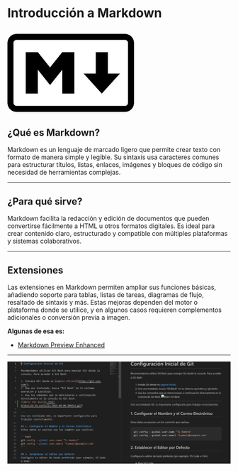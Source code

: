 # Introducción a Markdown

![Imagen de MarkDown](./img/MarkDown.png)
--
## ¿Qué es Markdown?
Markdown es un lenguaje de marcado ligero que permite crear texto con formato de manera simple y legible. Su sintaxis usa caracteres comunes para estructurar títulos, listas, enlaces, imágenes y bloques de código sin necesidad de herramientas complejas.

---
## ¿Para qué sirve?
Markdown facilita la redacción y edición de documentos que pueden convertirse fácilmente a HTML u otros formatos digitales. Es ideal para crear contenido claro, estructurado y compatible con múltiples plataformas y sistemas colaborativos.

---

## Extensiones

Las extensiones en Markdown permiten ampliar sus funciones básicas, añadiendo soporte para tablas, listas de tareas, diagramas de flujo, resaltado de sintaxis y más. Estas mejoras dependen del motor o plataforma donde se utilice, y en algunos casos requieren complementos adicionales o conversión previa a imagen.

**Algunas de esa es:**
* [Markdown Preview Enhanced](https://marketplace.visualstudio.com/items?itemName=shd101wyy.markdown-preview-enhanced)
---
![imagen del código](./img/Codigo.png)
